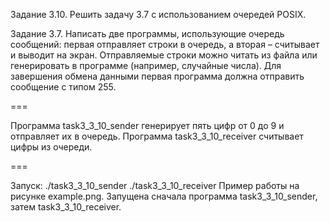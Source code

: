 Задание 3.10. Решить задачу 3.7 с использованием очередей POSIX.

Задание 3.7. Написать две программы, использующие
очередь сообщений: первая отправляет строки в очередь,
а вторая – считывает и выводит на экран. Отправляемые
строки можно читать из файла или генерировать в
программе (например, случайные числа). Для завершения
обмена данными первая программа должна отправить
сообщение с типом 255.

===

Программа task3_3_10_sender генерирует пять цифр от 0 до 9 и отправляет их в очередь.
Программа task3_3_10_receiver считывает цифры из очереди.

===

Запуск: 
./task3_3_10_sender
./task3_3_10_receiver
Пример работы на рисунке example.png. Запущена сначала программа task3_3_10_sender, затем task3_3_10_receiver.
